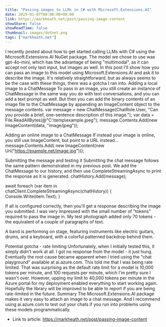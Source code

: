 ```yaml
---
title: "Passing images to LLMs in C# with Microsoft.Extensions.AI"
date: 2025-01-07T00:00:00+00:00
link: https://markheath.net/post/passing-image-content
showShare: false
showReadTime: false
thumbnail: images/dotnet.png
tags: ["markheath.net"]
---
```

I recently posted about how to get started calling LLMs with C# using the Microsoft.Extensions.AI NuGet package.
The model we chose to use was gpt-4o-mini, which has the advantage of being "multimodal", as it can accept not only text input, but images as well.
In this post I'll show how you can pass an image to this model using Microsoft.Extensions.AI and ask it to describe the image. It's relatively straightforward, but as always seems to be the case with these things, there was a gotcha I ran into.
Adding a local image to a ChatMessage
To pass in an image, you still create an instance of ChatMessage in the same way you do with text conversations, and you can add a text prompt as well. But then you can add the binary contents of an image file to the ChatMessage by appending an ImageContent object to the message contents.
var message = new ChatMessage(ChatRole.User, 
    "Can you provide a brief, one-sentence description of this image.");
var data = File.ReadAllBytes(@"C:\temp\example.jpeg");
message.Contents.Add(new ImageContent(data, "image/jpeg"));

Adding an online image to a ChatMessage
If instead your image is online, you still use ImageContent, but point to a URL instead...
message.Contents.Add(
    new ImageContent(new Uri("https://example.net/image.jpg")));

Submitting the message and testing it
Submitting the chat message follows the same pattern demonstrated in my previous post. We add the ChatMessage to our history, and then use CompleteStreamingAsync to print the response as it is generated.
chatHistory.Add(message);

await foreach (var item in
    chatClient.CompleteStreamingAsync(chatHistory))
{
    Console.Write(item.Text);
}

If all is configured correctly, then you'll get a response describing the image you submitted. I was very impressed with the small number of "tokens" required to pass the image in. My test photograph added only 70 tokens - the equivalent of a couple of paragraphs of text.

A band is performing on stage, featuring instruments like electric guitars, drums, and a keyboard, with a colorful patterned backdrop behind them.

Potential gotcha - rate limiting
Unfortunately, when I initially tested this, it simply didn't work at all. I got no response from the model - it just hung. Eventually the root cause became apparent when I tried using the "chat playground" available at ai.azure.com. This told me that I was being rate limited.
That was surprising as the default rate limit for a model is 10,000 tokens per minute, and 100 requests per minute, which I'm pretty sure I wasn't over. However, upping my limit to 40,000 tokens per minute in the Azure portal for my deployment enabled everything to start working again.
Hopefully the library will be improved to be able to report if you are being rate-limited in the future.
Summary
The Microsoft.Extensions.AI package makes it very easy to attach an image to a chat message. And I recommend using ai.azure.com to test out your chats if you run into problems using these models programmatically.

- Link to article: https://markheath.net/post/passing-image-content